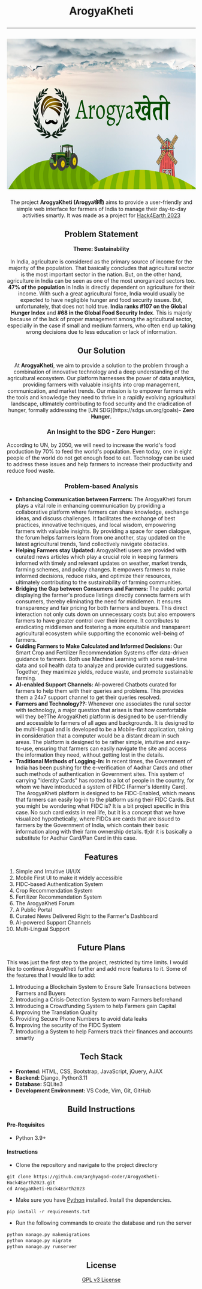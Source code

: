 <h1 align="center">ArogyaKheti</a>
    <hr>
    <img src="./.github/assets/banner.jpg" height="400" />
</h1>

<p align="center">The project <strong>ArogyaKheti (Arogyaखेती)</strong> aims to provide a user-friendly and simple web
    interface for farmers of India to manage their day-to-day activities smartly. It was made as a project for <a
        href="https://hackforearth.devpost.com/">Hack4Earth 2023</a></p>

<h2 align="center">Problem Statement</h2>

<p align="center">
    <strong>Theme: Sustainability</strong>
    <br><br>
    In India, agriculture is considered as the primary source of income for the majority of the population. That
    basically concludes that agricultural sector is the most important sector in the nation. But, on the other hand,
    agriculture in
    India can be seen as one of the most unorganized sectors too. <strong>47% of the population</strong> in India is
    directly dependent
    on agriculture for their income. With such a great agricultural force, India would usually be expected to have
    negligible hunger and food security issues. But, unfortunately, that does not hold true. <strong>India ranks #107 on
        the Global
        Hunger Index</strong> and <strong>#68 in the Global Food Security Index</strong>. This is majorly because of the
    lack of proper management among the agricultural sector, especially in the case if small and medium farmers, who
    often end up taking wrong decisions due to less education or lack of information.
</p>

<h2 align="center">Our Solution</h2>
<p align="center">
    At <strong>ArogyaKheti</strong>, we aim to provide a solution to the problem through a combination of innovative
    technology and a deep understanding of the agricultural ecosystem. Our platform harnesses the power of data
    analytics, providing farmers with valuable insights into crop management, communication, and market trends. Our
    mission is to empower farmers with the tools and knowledge they need to thrive in a rapidly evolving agricultural
    landscape, ultimately contributing to food security and the eradication of hunger, formally addressing the [UN
    SDG](https://sdgs.un.org/goals)- <strong>Zero Hunger</strong>.
</p>
<p align="center">
<h3 align="center">An Insight to the SDG - Zero Hunger:</h3>

According to UN, by 2050, we will need to increase the world's food production by 70% to feed the world's population.
Even today, one in eight people of the world do not get enough food to eat. Technology can be used to address these
issues and help farmers to increase their productivity and reduce food waste.
</p>
<p>
<h3 align="center">Problem-based Analysis</h3>

<ul>
    <li>
        <strong>Enhancing Communication between Farmers: </strong> The ArogyaKheti forum plays a vital role in enhancing
        communication by
        providing a collaborative platform where farmers can share knowledge, exchange ideas, and discuss challenges. It
        facilitates the exchange of best practices, innovative techniques, and local wisdom, empowering farmers with
        valuable insights. By providing a space for open dialogue, the forum helps farmers learn from one another, stay
        updated on the latest agricultural trends, 1and collectively navigate obstacles.
    </li>
    <li>
        <strong>Helping Farmers stay Updated: </strong> ArogyaKheti users are provided with curated news articles which
        play a crucial role in keeping
        farmers informed with timely and relevant updates on weather, market trends, farming schemes, and policy
        changes. It empowers farmers to make informed decisions, reduce risks, and optimize their resources, ultimately
        contributing to the sustainability of farming communities.
    </li>
    <li>
        <strong>Bridging the Gap between Consumers and Farmers: </strong> The public portal displaying the farmer's
        produce listings directly connects
        farmers with consumers, thereby eliminating the need for middlemen. It ensures transparency and fair pricing for
        both farmers and buyers. This direct interaction
        not only cuts down on unnecessary costs but also empowers farmers to have greater control over their income. It
        contributes to eradicating middlemen and fostering a more equitable and transparent agricultural ecosystem while
        supporting the economic well-being of farmers.
    </li>
    <li>
        <strong>Guiding Farmers to Make Calculated and Informed Decisions: </strong>Our Smart Crop and Fertilizer
        Recommendation Systems offer data-driven guidance to farmers. Both use Machine Learning with some real-time 
        data and soil health data to analyze and provide curated suggestions. Together, they maximize yields, reduce 
        waste, and promote sustainable farming.
    </li>
    <li>
        <strong>AI-enabled Support Channels: </strong>AI-powered Chatbots curated for farmers to help them with their
        queries and problems. This provides them a 24x7 support channel to get their queries resolved.
    </li>
    <li>
        <strong>Farmers and Technology??: </strong> Whenever one associates the rural sector with technology, a major 
        question that arises is that how comfortable will they be?The ArogyaKheti platform is designed to be user-friendly and
        accessible to farmers of all ages and backgrounds. It is designed to be multi-lingual and is developed to be a Mobile-first
        application, taking in consideration that a computer would be a distant dream in such areas. The platform is 
        designed to be rather simple, intuitive and easy-to-use, ensuring that farmers can easily navigate the site 
        and access the information they need, without getting lost in the details.
    </li>
    <li>
        <strong>Traditional Methods of Logging-In: </strong> In recent times, the Government of India has been pushing
        for the e-verification of Aadhar Cards and other such methods of authentication in Government sites. This system
        of carrying "Identity Cards" has rooted to a lot of people in the country, for whom we have introduced a system 
        of FIDC (Farmer's Identity Card). The ArogyaKheti platform is designed to be FIDC-Enabled, which means that farmers
        can easily log-in to the platform using their FIDC Cards. But you might be wondering what FIDC is? It is a bit 
        project specific in this case. No such card exists in real life, but it is a concept that we have visualized hypothetically, where
        FIDCs are cards that are issued to farmers by the Government of India, which contain their basic information along with their farm 
        ownership details. tl;dr it is basically a substitute for Aadhar Card/Pan Card in this case.
    </li>
</ul>
</p>
<p>

</p>

<h2 align="center">Features</h2>
<p>
    <ol>
        <li>Simple and Intuitive UI/UX</li>
        <li>Mobile First UI to make it widely accessible</li>
        <li>FIDC-based Authentication System</li>
        <li>Crop Recommendation System</li>
        <li>Fertilizer Recommendation System</li>
        <li>The ArogyaKheti Forum</li>
        <li>A Public Portal</li>
        <li>Curated News Delivered Right to the Farmer's Dashboard</li>
        <li>AI-powered Support Channels</li>
        <li>Multi-Lingual Support</li>
    </ol>
</p>

<h2 align="center">Future Plans</h2>
<p>
    This was just the first step to the project, restricted by time limits. I would like to continue ArogyaKheti further and add more features to it. Some of the features that I would like to add:
    <ol>
        <li>Introducing a Blockchain System to Ensure Safe Transactions between Farmers and Buyers</li>
        <li>Introducing a Crisis-Detection System to warn Farmers beforehand</li>
        <li>Introducing a Crowdfunding System to help Farmers gain Capital</li>
        <li>Improving the Translation Quality</li>
        <li>Providing Secure Phone Numbers to avoid data leaks</li>
        <li>Improving the security of the FIDC System</li>
        <li>Introducing a System to help Farmers track their finances and accounts smartly</li>
    </ol>
</p>

<h2 align="center">Tech Stack</h2>

<ul>
    <li>
        <strong>Frontend: </strong> HTML, CSS, Bootstrap, JavaScript, jQuery, AJAX
    </li>
    <li>
        <strong>Backend: </strong> Django, Python3.11
    </li>
    <li>
        <strong>Database: </strong> SQLite3
    </li>
    <li>
        <strong>Development Environment: </strong> VS Code, Vim, Git, GitHub
    </li>
</ul>

<h2 align="center">Build Instructions</h2>

<h4>Pre-Requisites</h4>
<ul>
    <li>Python 3.9+</li>
</ul>

<h4>Instructions</h4>

- Clone the repository and navigate to the project directory

```
git clone https://github.com/arghyagod-coder/ArogyaKheti-Hack4Earth2023.git
cd ArogyaKheti-Hack4Earth2023
```
- Make sure you have [Python](https://www.python.org/downloads/) installed. Install the dependencies.
```
pip install -r requirements.txt
```
- Run the following commands to create the database and run the server
```
python manage.py makemigrations
python manage.py migrate
python manage.py runserver
```

<h2 align="center">License</h2>

<p align="center">
    <a href="./LICENSE">GPL v3 License</a>
</p>